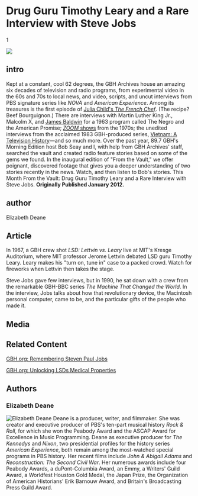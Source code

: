 # Drug Guru Timothy Leary and a Rare Interview with Steve Jobs

1

![](https://s3.amazonaws.com/openvault.wgbh.org/scholar_exhibits/leary_and_jobs/leary_and_jobs_554x340-q-50.jpg)

## intro

Kept at a constant, cool 62 degrees, the GBH Archives house an amazing six decades of television and radio programs, from experimental video in the 60s and 70s to local news, and video, scripts, and uncut interviews from PBS signature series like *NOVA* and *American Experience*. Among its treasures is the first episode of [Julia Child's *The French Chef*](/exhibits/julia_child/media#tabs). (The recipe? Beef Bourguignon.) There are interviews with Martin Luther King Jr., Malcolm X, and [James Baldwin](/exhibits/james_baldwin/media#tabs) for a 1963 program called The Negro and the American Promise; [*ZOOM* shows](/exhibits/zoom/media#tabs) from the 1970s; the unedited interviews from the acclaimed 1983 GBH-produced series, [Vietnam: A Television History](/collections/vietnam/interviews)—and so much more. Over the past year, 89.7 GBH's Morning Edition host Bob Seay and I, with help from GBH Archives' staff, searched the vault and created radio feature stories based on some of the gems we found. In the inaugural edition of "From the Vault," we offer poignant, discovered footage that gives you a deeper understanding of two stories recently in the news. Watch, and then listen to Bob's stories. This Month From the Vault: Drug Guru Timothy Leary and a Rare Interview with Steve Jobs. **Originally Published January 2012.**

## author

Elizabeth Deane

## Article

In 1967, a GBH crew shot *LSD: Lettvin vs. Leary* live at MIT's Kresge Auditorium, where MIT professor Jerome Lettvin debated LSD guru Timothy Leary. Leary makes his "turn on, tune in" case to a packed crowd. Watch for fireworks when Lettvin then takes the stage.

Steve Jobs gave few interviews, but in 1990, he sat down with a crew from the remarkable GBH-BBC series *The Machine That Changed the World*. In the interview, Jobs talks about how that revolutionary device, the Macintosh personal computer, came to be, and the particular gifts of the people who made it.

## Media

[](http://localhost:3000/catalog?f[scholar_exhibits][]=leary_and_jobs)

## Related Content

[GBH.org: Remembering Steven Paul Jobs](http://www.wgbh.org/articles/Remembering-Steven-Paul-Jobs-4435)

[GBH.org: Unlocking LSDs Medical Properties](http://www.wgbh.org/articles/Unlocking-LSDs-Medical-Properties-4390)

## Authors

### Elizabeth Deane

![Elizabeth Deane](https://s3.amazonaws.com/openvault.wgbh.org/scholar_exhibits/headshots/deane_headshot.png)
Deane is a producer, writer, and filmmaker. She was creator and executive producer of PBS's ten-part musical history *Rock & Roll*, for which she won the Peabody Award and the ASCAP Award for Excellence in Music Programming. Deane as executive producer for *The Kennedys* and *Nixon*, two presidential profiles for the history series *American Experience*, both remain among the most-watched special programs in PBS history. Her recent films include *John & Abigail Adams* and *Reconstruction: The Second Civil War*. Her numerous awards include four Peabody Awards, a duPont-Columbia Award, an Emmy, a Writers' Guild Award, a Worldfest Houston Gold Medal, the Japan Prize, the Organization of American Historians' Erik Barnouw Award, and Britain's Broadcasting Press Guild Award.
